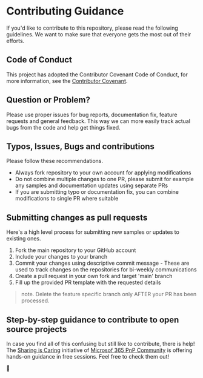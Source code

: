 # Contributing Guidance

If you'd like to contribute to this repository, please read the following guidelines. We want to make sure that everyone gets the most out of their efforts. 

## Code of Conduct

This project has adopted the Contributor Covenant Code of Conduct, for more information, see the [Contributor Covenant](https://www.contributor-covenant.org/). 

## Question or Problem?

Please use proper issues for bug reports, documentation fix, feature requests and general feedback. This way we can more easily track actual bugs from the code and help get things fixed. 

## Typos, Issues, Bugs and contributions

Please follow these recommendations.

* Always fork repository to your own account for applying modifications
* Do not combine multiple changes to one PR, please submit for example any samples and documentation updates using separate PRs
* If you are submitting typo or documentation fix, you can combine modifications to single PR where suitable

## Submitting changes as pull requests

Here's a high level process for submitting new samples or updates to existing ones.

1. Fork the main repository to your GitHub account
2. Include your changes to your branch
3. Commit your changes using descriptive commit message - These are used to track changes on the repositories for bi-weekly communications
4. Create a pull request in your own fork and target 'main' branch
5. Fill up the provided PR template with the requested details

> note. Delete the feature specific branch only AFTER your PR has been processed.

## Step-by-step guidance to contribute to open source projects

In case you find all of this confusing but still like to contribute, there is help! The [Sharing is Caring](https://pnp.github.io/sharing-is-caring/) initiative of [Microsof 365 PnP Community](https://aka.ms/m365pnp) is offering hands-on guidance in free sessions. Feel free to check them out! 

💖
